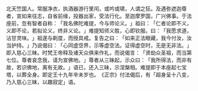 北天竺国人。常服净衣，执酒器游行里闬，或吟或啸，人谓之狂。及遇弥遮迦尊者，宣如来往志，自省前缘，投器出家，受法行化。至迦摩罗国，广兴佛事。于法座前，忽有智者自称：​「我名佛陀难提，今与师论义。​」祖曰：​「仁者论即不义，义即不论，若拟论义，终非义论。​」难提知师义胜，心即钦服。曰：​「我愿求道，沾甘灵味。​」祖遂与剃度，而授具戒。复告之曰：​「如来正法眼藏，我今付汝，汝当护持。​」乃说偈曰：​「心同虚空界，示等虚空法。证得虚空时，无是无非法。​」即入慈心三昧。时梵王帝释及诸天众俱来作礼，而说偈言：​「贤劫众圣祖，而当第七位。尊者哀念我，请为宣佛地。​」尊者从三昧起，示众曰：​「我所得法，而非有故，若识佛地，离有无故。​」语已，还入三昧，示涅槃相。难提即于本座起七宝塔，以葬全身。即定王十九年辛未岁也。​《正宗》付法偈后，有「超身呈十八变，乃入慈心三昧，以趣寂定」语。